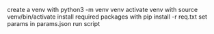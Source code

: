 create a venv with python3 -m venv venv
activate venv with source venv/bin/activate
install required packages with pip install -r req.txt
set params in params.json
run script
